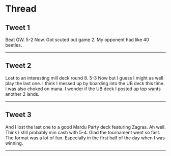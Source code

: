# Thread

## Tweet 1

Beat GW. 5-2 Now. Got scuted out game 2. My opponent had like 40 beetles.

---

## Tweet 2

Lost to an interesting mill deck round 8. 5-3 Now but I guess I might as well play the last one. I think I messed up by boarding into the UB deck this time. I was also choked on mana. I wonder if the UB deck I posted up top wants another 2 lands.

---

## Tweet 3

And I lost the last one to a good Mardu Party deck featuring Zagras. Ah well. Think I still probably min cash with 5-4. Glad the tournament went so fast. The format was a lot of fun. Especially in the first half of the day when I was winning.

---

